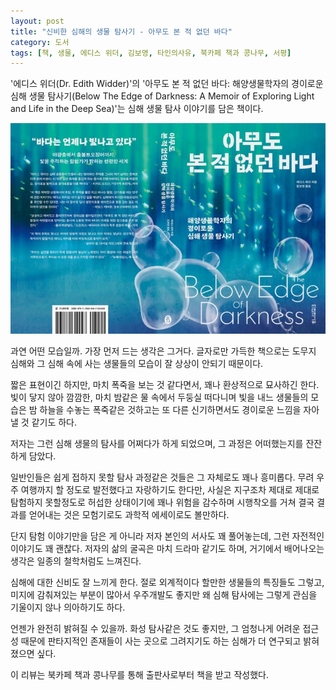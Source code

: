 ```yaml
---
layout: post
title: "신비한 심해의 생물 탐사기 - 아무도 본 적 없던 바다"
category: 도서
tags: [책, 생물, 에디스 위더, 김보영, 타인의사유, 북카페 책과 콩나무, 서평]
---
```


'에디스 위더(Dr. Edith Widder)'의
'아무도 본 적 없던 바다: 해양생물학자의 경이로운 심해 생물 탐사기(Below The Edge of Darkness: A Memoir of Exploring Light and Life in the Deep Sea)'는
심해 생물 탐사 이야기를 담은 책이다.

![표지](/images/book/below-the-edge-of-darkness-book-h480.jpg)

과연 어떤 모습일까.
가장 먼저 드는 생각은 그거다.
글자로만 가득한 책으로는 도무지 심해와 그 심해 속에 사는 생물들의 모습이 잘 상상이 안되기 때문이다.

짧은 표현이긴 하지만, 마치 폭죽을 보는 것 같다면서, 꽤나 환상적으로 묘사하긴 한다.
빛이 닿지 않아 깜깜한, 마치 밤같은 물 속에서 두둥실 떠다니며 빛을 내느 생물들의 모습은
밤 하늘을 수놓는 폭죽같은 것하고는 또 다른 신기하면서도 경이로운 느낌을 자아낼 것 같기도 하다.

저자는 그런 심해 생물의 탐사를 어쩌다가 하게 되었으며,
그 과정은 어떠했는지를 잔잔하게 담았다.

일반인들은 쉽게 접하지 못할 탐사 과정같은 것들은 그 자체로도 꽤나 흥미롭다.
무려 우주 여행까지 할 정도로 발전했다고 자랑하기도 한다만,
사실은 지구조차 제대로 제대로 탐험하지 못할정도로 허섭한 상태이기에
꽤나 위험을 감수하며 시행착오를 거쳐 결국 결과를 얻어내는 것은
모험기로도 과학적 에세이로도 볼만하다.

단지 탐험 이야기만을 담은 게 아니라
저자 본인의 서사도 꽤 풀어놓는데,
그런 자전적인 이야기도 꽤 괜찮다.
저자의 삶의 굴곡은 마치 드라마 같기도 하며,
거기에서 배어나오는 생각은 일종의 철학처럼도 느껴진다.

심해에 대한 신비도 잘 느끼게 한다.
절로 외계적이다 할만한 생물들의 특징들도 그렇고,
미지에 감춰져있는 부분이 많아서
우주개발도 좋지만 왜 심해 탐사에는 그렇게 관심을 기울이지 않나 의아하기도 하다.

언젠가 완전히 밝혀질 수 있을까.
화성 탐사같은 것도 좋지만,
그 엄청나게 어려운 접근성 때문에 판타지적인 존재들이 사는 곳으로 그려지기도 하는 심해가
더 연구되고 밝혀졌으면 싶다.



<div class="im im-info">
이 리뷰는 북카페 책과 콩나무를 통해 출판사로부터 책을 받고 작성했다.
</div>
